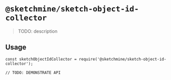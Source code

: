 # `@sketchmine/sketch-object-id-collector`

> TODO: description

## Usage

```
const sketchObjectIdCollector = require('@sketchmine/sketch-object-id-collector');

// TODO: DEMONSTRATE API
```

